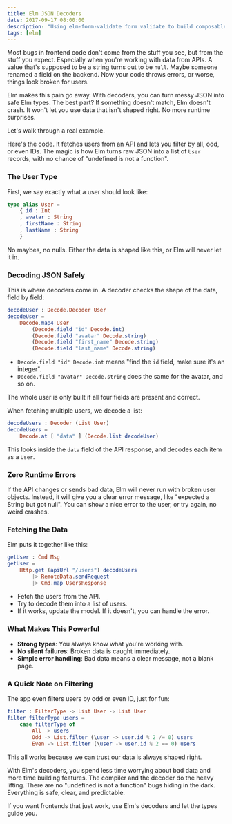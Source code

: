 ```yaml
---
title: Elm JSON Decoders
date: 2017-09-17 08:00:00
description: "Using elm-form-validate form validate to build composable, reusable form validation in Elm."
tags: [elm]
---
```


Most bugs in frontend code don't come from the stuff you see, but from the stuff you expect. Especially when you're working with data from APIs. A value that's supposed to be a string turns out to be `null`. Maybe someone renamed a field on the backend. Now your code throws errors, or worse, things look broken for users.

Elm makes this pain go away. With decoders, you can turn messy JSON into safe Elm types. The best part? If something doesn't match, Elm doesn't crash. It won't let you use data that isn't shaped right. No more runtime surprises.

Let's walk through a real example.

Here's the code. It fetches users from an API and lets you filter by all, odd, or even IDs. The magic is how Elm turns raw JSON into a list of `User` records, with no chance of "undefined is not a function".

### The User Type

First, we say exactly what a user should look like:

```elm
type alias User =
    { id : Int
    , avatar : String
    , firstName : String
    , lastName : String
    }
```

No maybes, no nulls. Either the data is shaped like this, or Elm will never let it in.

### Decoding JSON Safely

This is where decoders come in. A decoder checks the shape of the data, field by field:

```elm
decodeUser : Decode.Decoder User
decodeUser =
    Decode.map4 User
        (Decode.field "id" Decode.int)
        (Decode.field "avatar" Decode.string)
        (Decode.field "first_name" Decode.string)
        (Decode.field "last_name" Decode.string)
```

- `Decode.field "id" Decode.int` means "find the `id` field, make sure it's an integer".
- `Decode.field "avatar" Decode.string` does the same for the avatar, and so on.

The whole user is only built if all four fields are present and correct.

When fetching multiple users, we decode a list:

```elm
decodeUsers : Decoder (List User)
decodeUsers =
    Decode.at [ "data" ] (Decode.list decodeUser)
```

This looks inside the `data` field of the API response, and decodes each item as a `User`.

### Zero Runtime Errors

If the API changes or sends bad data, Elm will never run with broken user objects. Instead, it will give you a clear error message, like "expected a String but got null". You can show a nice error to the user, or try again, no weird crashes.

### Fetching the Data

Elm puts it together like this:

```elm
getUser : Cmd Msg
getUser =
    Http.get (apiUrl "/users") decodeUsers
        |> RemoteData.sendRequest
        |> Cmd.map UsersResponse
```

- Fetch the users from the API.
- Try to decode them into a list of users.
- If it works, update the model. If it doesn't, you can handle the error.

### What Makes This Powerful

- **Strong types**: You always know what you're working with.
- **No silent failures**: Broken data is caught immediately.
- **Simple error handling**: Bad data means a clear message, not a blank page.

### A Quick Note on Filtering

The app even filters users by odd or even ID, just for fun:

```elm
filter : FilterType -> List User -> List User
filter filterType users =
    case filterType of
        All -> users
        Odd -> List.filter (\user -> user.id % 2 /= 0) users
        Even -> List.filter (\user -> user.id % 2 == 0) users
```

This all works because we can trust our data is always shaped right.

With Elm's decoders, you spend less time worrying about bad data and more time building features. The compiler and the decoder do the heavy lifting. There are no "undefined is not a function" bugs hiding in the dark. Everything is safe, clear, and predictable.

If you want frontends that just work, use Elm's decoders and let the types guide you.

